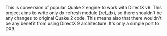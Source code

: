 This is conversion of popular Quake 2 engine to work with DirectX v9. This project aims to write only dx refresh module (ref\_dx), so there shouldn't be any changes to original Quake 2 code. This means also that there wouldn't be any benefit from using DirectX 9 architecture. It's only a simple port to DX9.